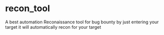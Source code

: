 # recon_tool
A best automation Reconaissance tool for bug bounty by just entering your target it will automatically recon for your target
